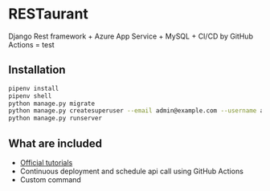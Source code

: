 RESTaurant
===

Django Rest framework + Azure App Service + MySQL + CI/CD by GitHub Actions = test

## Installation

```bash
pipenv install
pipenv shell
python manage.py migrate
python manage.py createsuperuser --email admin@example.com --username admin
python manage.py runserver
```

## What are included

- [Official tutorials](https://www.django-rest-framework.org/tutorial/quickstart/)
- Continuous deployment and schedule api call using GitHub Actions
- Custom command
